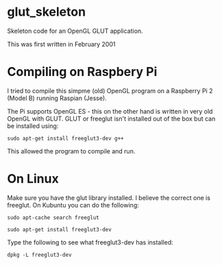 # glut_skeleton
Skeleton code for an OpenGL GLUT application.

This was first written in February 2001

# Compiling on Raspbery Pi

I tried to compile this simpme (old) OpenGL program on a Raspberry Pi 2 (Model B) running Raspian (Jesse).

The Pi supports OpenGL ES - this on the other hand is written in very old OpenGL with GLUT. 
GLUT or freeglut isn't installed out of the box but can be installed using:

    sudo apt-get install freeglut3-dev g++
    
This allowed the program to compile and run. 

# On Linux

Make sure you have the glut library installed. I believe the correct one is freeglut.
On Kubuntu you can do the following:

    sudo apt-cache search freeglut

    sudo apt-get install freeglut3-dev

Type the following to see what freeglut3-dev has installed:

    dpkg -L freeglut3-dev